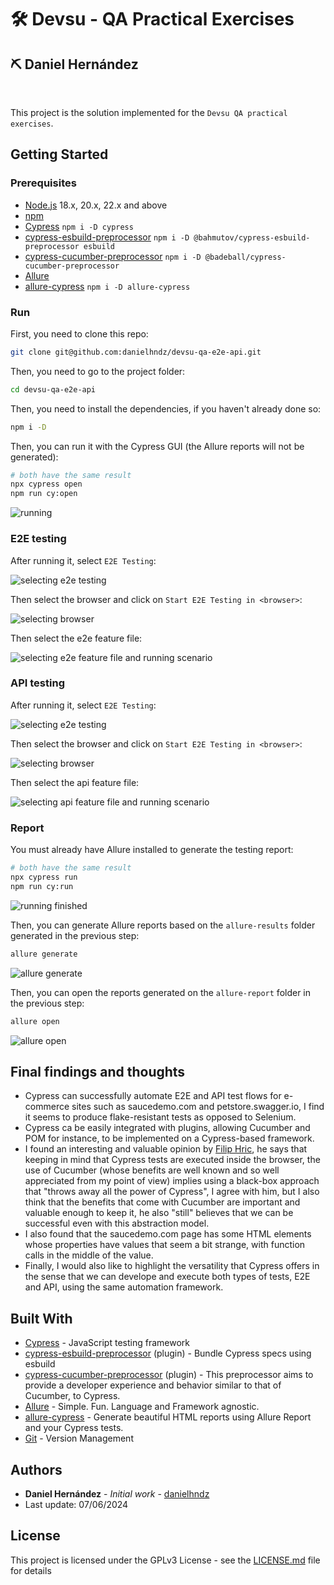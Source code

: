 # :hammer_and_wrench: Devsu - QA Practical Exercises

## :pick: Daniel Hernández

<br/>

This project is the solution implemented for the `Devsu QA practical exercises`.

## Getting Started

### Prerequisites

- [Node.js](https://nodejs.org/en) 18.x, 20.x, 22.x and above
- [npm](https://www.npmjs.com/)
- [Cypress](https://www.cypress.io/) `npm i -D cypress`
- [cypress-esbuild-preprocessor](https://github.com/bahmutov/cypress-esbuild-preprocessor) `npm i -D @bahmutov/cypress-esbuild-preprocessor esbuild`
- [cypress-cucumber-preprocessor](https://github.com/badeball/cypress-cucumber-preprocessor) `npm i -D @badeball/cypress-cucumber-preprocessor`
- [Allure](https://allurereport.org/docs/install/)
- [allure-cypress](https://allurereport.org/docs/cypress/) `npm i -D allure-cypress`

### Run

First, you need to clone this repo:

```bash
git clone git@github.com:danielhndz/devsu-qa-e2e-api.git
```

Then, you need to go to the project folder:

```bash
cd devsu-qa-e2e-api
```

Then, you need to install the dependencies, if you haven't already done so:

```bash
npm i -D
```

Then, you can run it with the Cypress GUI (the Allure reports will not be generated):

```bash
# both have the same result
npx cypress open
npm run cy:open
```

![running](../media/run.png?raw=true)

### E2E testing

After running it, select `E2E Testing`:

![selecting e2e testing](../media/select_e2e.png?raw=true)

Then select the browser and click on `Start E2E Testing in <browser>`:

![selecting browser](../media/select_browser.png?raw=true)

Then select the e2e feature file:

![selecting e2e feature file and running scenario](../media/e2e_demo.gif?raw=true)

### API testing

After running it, select `E2E Testing`:

![selecting e2e testing](../media/select_e2e.png?raw=true)

Then select the browser and click on `Start E2E Testing in <browser>`:

![selecting browser](../media/select_browser.png?raw=true)

Then select the api feature file:

![selecting api feature file and running scenario](../media/api_demo.gif?raw=true)

### Report

You must already have Allure installed to generate the testing report:

```bash
# both have the same result
npx cypress run
npm run cy:run
```

![running finished](../media/run_output.png?raw=true)

Then, you can generate Allure reports based on the `allure-results` folder generated in the previous step:

```bash
allure generate
```

![allure generate](../media/allure_generate.png?raw=true)

Then, you can open the reports generated on the `allure-report` folder in the previous step:

```bash
allure open
```

![allure open](../media/allure_open.png?raw=true)

## Final findings and thoughts

- Cypress can successfully automate E2E and API test flows for e-commerce sites such as saucedemo.com and petstore.swagger.io, I find it seems to produce flake-resistant tests as opposed to Selenium.
- Cypress ca be easily integrated with plugins, allowing Cucumber and POM for instance, to be implemented on a Cypress-based framework.
- I found an interesting and valuable opinion by [Filip Hric](https://filiphric.com/cucumber-in-cypress-a-step-by-step-guide), he says that keeping in mind that Cypress tests are executed inside the browser, the use of Cucumber (whose benefits are well known and so well appreciated from my point of view) implies using a black-box approach that "throws away all the power of Cypress", I agree with him, but I also think that the benefits that come with Cucumber are important and valuable enough to keep it, he also "still" believes that we can be successful even with this abstraction model.
- I also found that the saucedemo.com page has some HTML elements whose properties have values that seem a bit strange, with function calls in the middle of the value.
- Finally, I would also like to highlight the versatility that Cypress offers in the sense that we can develope and execute both types of tests, E2E and API, using the same automation framework.

## Built With

- [Cypress](https://www.cypress.io/) - JavaScript testing framework
- [cypress-esbuild-preprocessor](https://github.com/bahmutov/cypress-esbuild-preprocessor) (plugin) - Bundle Cypress specs using esbuild
- [cypress-cucumber-preprocessor](https://github.com/badeball/cypress-cucumber-preprocessor) (plugin) - This preprocessor aims to provide a developer experience and behavior similar to that of Cucumber, to Cypress.
- [Allure](https://allurereport.org/) - Simple. Fun. Language and Framework agnostic.
- [allure-cypress](https://allurereport.org/docs/cypress/) - Generate beautiful HTML reports using Allure Report and your Cypress tests.
- [Git](https://git-scm.com/) - Version Management

## Authors

- **Daniel Hernández** - _Initial work_ - [danielhndz](https://github.com/danielhndz)
- Last update: 07/06/2024

## License

This project is licensed under the GPLv3 License - see the [LICENSE.md](LICENSE.md) file for details
